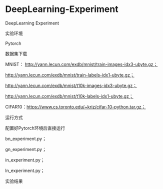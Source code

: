 # DeepLearning-Experiment
DeepLearning Experiment

实验环境

Pytorch

数据集下载

MNIST：
http://yann.lecun.com/exdb/mnist/train-images-idx3-ubyte.gz；

http://yann.lecun.com/exdb/mnist/train-labels-idx1-ubyte.gz；

http://yann.lecun.com/exdb/mnist/t10k-images-idx3-ubyte.gz；

http://yann.lecun.com/exdb/mnist/t10k-labels-idx1-ubyte.gz；

CIFAR10：https://www.cs.toronto.edu/~kriz/cifar-10-python.tar.gz；

运行方式

配置好Pytorch环境后直接运行

bn_experiment.py；

gn_experiment.py；

in_experiment.py；

ln_experiment.py；

实验结果

